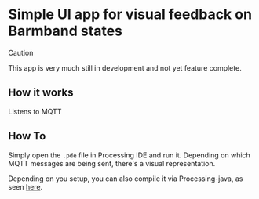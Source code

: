 # Simple UI app for visual feedback on Barmband states

> [!CAUTION]
> This app is very much still in development and not yet feature complete.

## How it works

Listens to MQTT 

## How To

Simply open the `.pde` file in Processing IDE and run it. Depending on which MQTT messages are being sent, there's a visual representation.

Depending on you setup, you can also compile it via Processing-java, as seen [here](https://stackoverflow.com/questions/46833666/how-to-compilerun-another-pde-file-in-processing).